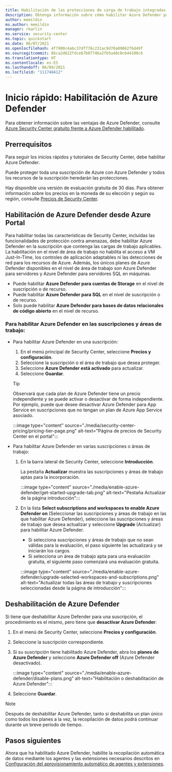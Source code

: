 ```yaml
---
title: Habilitación de las protecciones de carga de trabajo integradas de Azure Security Center
description: Obtenga información sobre cómo habilitar Azure Defender para ampliar las protecciones de Azure Security Center a los recursos híbridos y de varias nubes.
author: memildin
ms.author: memildin
manager: rkarlin
ms.service: security-center
ms.topic: quickstart
ms.date: 06/07/2021
ms.openlocfilehash: 4f7900c4abc37df776c231ac9d70a09862f6d49f
ms.sourcegitcommit: 8bca2d622fdce67b07746a2fb5a40c0c644100c6
ms.translationtype: HT
ms.contentlocale: es-ES
ms.lasthandoff: 06/09/2021
ms.locfileid: "111748412"
---
```

# <a name="quickstart-enable-azure-defender"></a>Inicio rápido: Habilitación de Azure Defender

Para obtener información sobre las ventajas de Azure Defender, consulte [Azure Security Center gratuito frente a Azure Defender habilitado](security-center-pricing.md).

## <a name="prerequisites"></a>Prerrequisitos

Para seguir los inicios rápidos y tutoriales de Security Center, debe habilitar Azure Defender. 

Puede proteger toda una suscripción de Azure con Azure Defender y todos los recursos de la suscripción heredarán las protecciones.

Hay disponible una versión de evaluación gratuita de 30 días. Para obtener información sobre los precios en la moneda de su elección y según su región, consulte [Precios de Security Center](https://azure.microsoft.com/pricing/details/security-center/).

## <a name="enable-azure-defender-from-the-azure-portal"></a>Habilitación de Azure Defender desde Azure Portal

Para habilitar todas las características de Security Center, incluidas las funcionalidades de protección contra amenazas, debe habilitar Azure Defender en la suscripción que contenga las cargas de trabajo aplicables. La habilitación en el nivel de área de trabajo no habilita el acceso a VM Just-In-Time, los controles de aplicación adaptables ni las detecciones de red para los recursos de Azure. Además, los únicos planes de Azure Defender disponibles en el nivel de área de trabajo son Azure Defender para servidores y Azure Defender para servidores SQL en máquinas.

- Puede habilitar **Azure Defender para cuentas de Storage** en el nivel de suscripción o de recurso.
- Puede habilitar **Azure Defender para SQL** en el nivel de suscripción o de recurso.
- Solo puede habilitar **Azure Defender para bases de datos relacionales de código abierto** en el nivel de recurso.

### <a name="to-enable-azure-defender-on-your-subscriptions-and-workspaces"></a>Para habilitar Azure Defender en las suscripciones y áreas de trabajo:

- Para habilitar Azure Defender en una suscripción:

    1. En el menú principal de Security Center, seleccione **Precios y configuración**.
    1. Seleccione la suscripción o el área de trabajo que desea proteger.
    1. Seleccione **Azure Defender está activado** para actualizar.
    1. Seleccione **Guardar**.

    > [!TIP]
    > Observará que cada plan de Azure Defender tiene un precio independiente y se puede activar o desactivar de forma independiente. Por ejemplo, puede que desee desactivar Azure Defender para App Service en suscripciones que no tengan un plan de Azure App Service asociado. 

    :::image type="content" source="./media/security-center-pricing/pricing-tier-page.png" alt-text="Página de precios de Security Center en el portal":::

- Para habilitar Azure Defender en varias suscripciones o áreas de trabajo:

    1. En la barra lateral de Security Center, seleccione **Introducción**.

        La pestaña **Actualizar** muestra las suscripciones y áreas de trabajo aptas para la incorporación.

        :::image type="content" source="./media/enable-azure-defender/get-started-upgrade-tab.png" alt-text="Pestaña Actualizar de la página introducción"::: 

    1. En la lista **Select subscriptions and workspaces to enable Azure Defender on** (Seleccionar las suscripciones y áreas de trabajo en las que habilitar Azure Defender), seleccione las suscripciones y áreas de trabajo que desea actualizar y seleccione **Upgrade** (Actualizar) para habilitar Azure Defender.

       - Si selecciona suscripciones y áreas de trabajo que no sean válidas para la evaluación, el paso siguiente las actualizará y se iniciarán los cargos.
       - Si selecciona un área de trabajo apta para una evaluación gratuita, el siguiente paso comenzará una evaluación gratuita.

        :::image type="content" source="./media/enable-azure-defender/upgrade-selected-workspaces-and-subscriptions.png" alt-text="Actualizar todas las áreas de trabajo y suscripciones seleccionadas desde la página de introducción":::


## <a name="disable-azure-defender"></a>Deshabilitación de Azure Defender

Si tiene que deshabilitar Azure Defender para una suscripción, el procedimiento es el mismo, pero tiene que **desactivar Azure Defender**:
 
1. En el menú de Security Center, seleccione **Precios y configuración**.
1. Seleccione la suscripción correspondiente.
1. Si su suscripción tiene habilitado Azure Defender, abra los **planes de Azure Defender** y seleccione **Azure Defender off** (Azure Defender desactivado).

    :::image type="content" source="./media/enable-azure-defender/disable-plans.png" alt-text="Habilitación o deshabilitación de Azure Defender":::

1. Seleccione **Guardar**.

> [!NOTE]
> Después de deshabilitar Azure Defender, tanto si deshabilita un plan único como todos los planes a la vez, la recopilación de datos podrá continuar durante un breve período de tiempo. 

## <a name="next-steps"></a>Pasos siguientes

Ahora que ha habilitado Azure Defender, habilite la recopilación automática de datos mediante los agentes y las extensiones necesarios descritos en [Configuración del aprovisionamiento automático de agentes y extensiones](security-center-enable-data-collection.md).